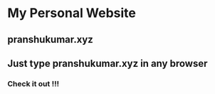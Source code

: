 # My Personal Website

## pranshukumar.xyz
## Just type pranshukumar.xyz in any browser 

### Check it out !!!

